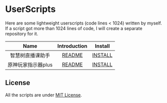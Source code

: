 # UserScripts

Here are some lightweight userscripts (code lines < 1024) written by myself. If a script got more than 1024 lines of code, I will create a separate repository for it.

|       Name       |                Introduction                |                 Install                  |
| :--------------: | :----------------------------------------: | :--------------------------------------: |
| 智慧树直播课助手 | [README](Zhihuishu-LiveClassHelper#readme) | [INSTALL][zhihuishu-liveclasshelper-raw] |
| 原神玩家指示器plus  |     [README](MarkGenShinPlayer#readme)     |     [INSTALL][markgenshinplayer-raw]     |

## License

All the scripts are under [MIT License](https://github.com/andywang425/UserScripts/blob/master/LICENSE).

[zhihuishu-liveclasshelper-raw]: https://github.com/andywang425/UserScripts/raw/master/Zhihuishu-LiveClassHelper/Zhihuishu-LiveClassHelper.user.js
[markgenshinplayer-raw]: https://github.com/andywang425/UserScripts/raw/master/MarkGenShinPlayer/MarkGenShinPlayer.user.js

